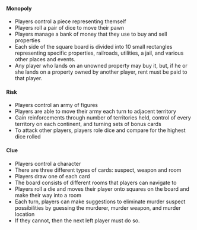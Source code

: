 #### Monopoly
* Players control a piece representing themself
* Players roll a pair of dice to move their pawn
* Players manage a bank of money that they use to buy and sell properties
* Each side of the square board is divided into 10 small rectangles representing specific properties, railroads, utilities, a jail, and various other places and events.
* Any player who lands on an unowned property may buy it, but, if he or she lands on a property owned by another player, rent must be paid to that player.

#### Risk
* Players control an army of figures
* Players are able to move their army each turn to adjacent territory
* Gain reinforcements through number of territories held, control of every territory on each continent, and turning sets of bonus cards
* To attack other players, players role dice and compare for the highest dice rolled

#### Clue
* Players control a character
* There are three different types of cards: suspect, weapon and room
* Players draw one of each card
* The board consists of different rooms that players can navigate to
* Players roll a die and moves their player onto squares on the board and make their way into a room
* Each turn, players can make suggestions to eliminate murder suspect possibilities by guessing the murderer, murder weapon, and murder location
* If they cannot, then the next left player must do so.
